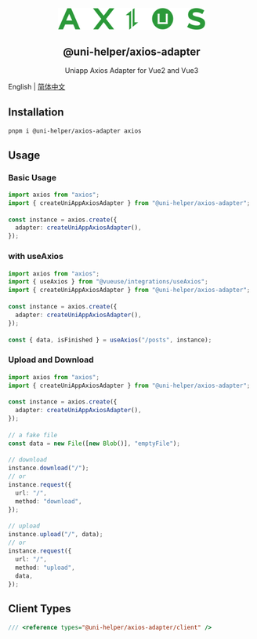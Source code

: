 <p align="center">
  <img width="300" src="./assets/logo.svg" alt="logo of @uni-helper/axios-adapter repository">
</p>

<h2 align='center'>@uni-helper/axios-adapter</h2>

<p align="center">Uniapp Axios Adapter for Vue2 and Vue3
</p>

English | [简体中文](./README.zh-CN.md)

## Installation

```
pnpm i @uni-helper/axios-adapter axios
```

## Usage

### Basic Usage

```ts
import axios from "axios";
import { createUniAppAxiosAdapter } from "@uni-helper/axios-adapter";

const instance = axios.create({
  adapter: createUniAppAxiosAdapter(),
});
```

### with useAxios

```ts
import axios from "axios";
import { useAxios } from "@vueuse/integrations/useAxios";
import { createUniAppAxiosAdapter } from "@uni-helper/axios-adapter";

const instance = axios.create({
  adapter: createUniAppAxiosAdapter(),
});

const { data, isFinished } = useAxios("/posts", instance);
```

### Upload and Download

```ts
import axios from "axios";
import { createUniAppAxiosAdapter } from "@uni-helper/axios-adapter";

const instance = axios.create({
  adapter: createUniAppAxiosAdapter(),
});

// a fake file
const data = new File([new Blob()], "emptyFile");

// download
instance.download("/");
// or
instance.request({
  url: "/",
  method: "download",
});

// upload
instance.upload("/", data);
// or
instance.request({
  url: "/",
  method: "upload",
  data,
});
```

## Client Types

```ts
/// <reference types="@uni-helper/axios-adapter/client" />
```
